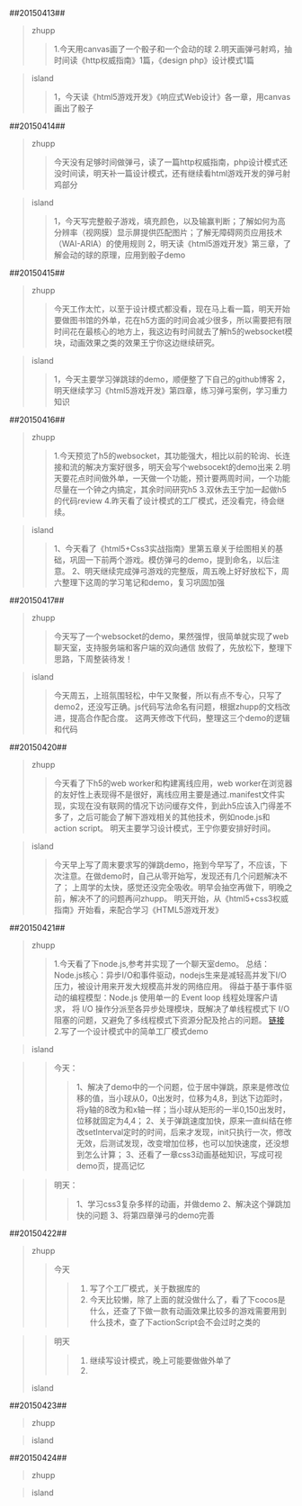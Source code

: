 ##20150413##
>zhupp
>>1.今天用canvas画了一个骰子和一个会动的球
>>2.明天画弹弓射鸡，抽时间读《http权威指南》1篇，《design php》设计模式1篇

>island
>>1，今天读《html5游戏开发》《响应式Web设计》各一章，用canvas画出了骰子

##20150414##
>zhupp
>>今天没有足够时间做弹弓，读了一篇http权威指南，php设计模式还没时间读，明天补一篇设计模式，还有继续看html游戏开发的弹弓射鸡部分

>island
>>1，今天写完整骰子游戏，填充颜色，以及输赢判断；了解如何为高分辨率（视网膜）显示屏提供匹配图片；了解无障碍网页应用技术（WAI-ARIA）的使用规则
>>2，明天读《html5游戏开发》第三章，了解会动的球的原理，应用到骰子demo

##20150415##
>zhupp
>>今天工作太忙，以至于设计模式都没看，现在马上看一篇，明天开始要做图书馆的外单，花在h5方面的时间会减少很多，所以需要把有限时间花在最核心的地方上，我这边有时间就去了解h5的websocket模块，动画效果之类的效果王宁你这边继续研究。

>island
>>1，今天主要学习弹跳球的demo，顺便整了下自己的github博客
>>2，明天继续学习《html5游戏开发》第四章，练习弹弓案例，学习重力知识

##20150416##
>zhupp
>>1.今天预览了h5的websocket，其功能强大，相比以前的轮询、长连接和流的解决方案好很多，明天会写个websocekt的demo出来
>>2.明天要花点时间做外单，一天做一个功能，预计要两周时间，一个功能尽量在一个钟之内搞定，其余时间研究h5
>>3.双休去王宁加一起做h5的代码review
>>4.昨天看了设计模式的工厂模式，还没看完，待会继续。

>island
>>1、今天看了《html5+Css3实战指南》里第五章关于绘图相关的基础，巩固一下前两个游戏。模仿弹弓的demo，提到命名，以后注意。
>>2、明天继续完成弹弓游戏的完整版，周五晚上好好放松下，周六整理下这周的学习笔记和demo，复习巩固加强

##20150417##
>zhupp
>>今天写了一个websocket的demo，果然强悍，很简单就实现了web聊天室，支持服务端和客户端的双向通信
>>放假了，先放松下，整理下思路，下周整装待发！

>island
>>今天周五，上班氛围轻松，中午又聚餐，所以有点不专心，只写了demo2，还没写正确。js代码写法命名有问题，根据zhupp的文档改进，提高合作配合度。
>>这两天修改下代码，整理这三个demo的逻辑和代码

##20150420##
>zhupp
>>今天看了下h5的web worker和构建离线应用，web worker在浏览器的友好性上表现得不是很好，离线应用主要是通过.manifest文件实现，实现在没有联网的情况下访问缓存文件，到此h5应该入门得差不多了，之后可能会了解下游戏相关的其他技术，例如node.js和action script。
>>明天主要学习设计模式，王宁你要安排好时间。

>island
>>今天早上写了周末要求写的弹跳demo，拖到今早写了，不应该，下次注意。在做demo时，自己从零开始写，发现还有几个问题解决不了；
上周学的太快，感觉还没完全吸收。明早会抽空再做下，明晚之前，解决不了的问题再问zhupp。
>>明天开始，从《html5+css3权威指南》开始看，来配合学习《HTML5游戏开发》

##20150421##
>zhupp
>>1.今天看了下node.js,参考并实现了一个聊天室demo。
>>总结：Node.js核心：异步I/O和事件驱动，nodejs生来是减轻高并发下I/O压力，被设计用来开发大规模高并发的网络应用。
>>得益于基于事件驱动的编程模型：Node.js 使用单一的 Event loop 线程处理客户请求，
>>将 I/O 操作分派至各异步处理模块，既解决了单线程模式下 I/O 阻塞的问题，又避免了多线程模式下资源分配及抢占的问题。
>>[链接](http://www.ibm.com/developerworks/cn/web/1201_wangqf_nodejs/)
>>2.写了一个设计模式中的简单工厂模式demo

>island

>>今天：
>>>1、解决了demo中的一个问题，位于居中弹跳，原来是修改位移的值，当小球从0，0出发时，位移为4,8，到达下边距时，将y轴的8改为和x轴一样；当小球从矩形的一半0,150出发时，位移就固定为4,4；
>>>2、关于弹跳速度加快，原来一直纠结在修改setInterval定时的时间，后来才发现，init只执行一次，修改无效，后测试发现，改变增加位移，也可以加快速度，还没想到怎么计算；
>>>3、还看了一章css3动画基础知识，写成可视demo页，提高记忆

>>明天：
>>>1、学习css3复杂多样的动画，并做demo
>>>2、解决这个弹跳加快的问题
>>>3、将第四章弹弓的demo完善

##20150422##
>zhupp
>>今天
>>>1. 写了个工厂模式，关于数据库的
>>>2. 今天比较懒，除了上面的就没做什么了，看了下cocos是什么，还查了下做一款有动画效果比较多的游戏需要用到什么技术，查了下actionScript会不会过时之类的

>>明天
>>>1. 继续写设计模式，晚上可能要做做外单了
>>>2. 
>island

##20150423##
>zhupp

>island

##20150424##
>zhupp

>island